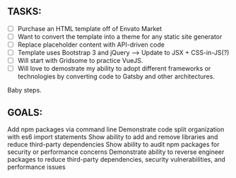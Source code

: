TASKS:
-----
- [ ] Purchase an HTML template off of Envato Market
- [ ] Want to convert the template into a theme for any static site generator 
- [ ] Replace placeholder content with API-driven code 
- [ ] Template uses Bootstrap 3 and jQuery --> Update to JSX + CSS-in-JS(?)
- [ ] Will start with Gridsome to practice VueJS.
- [ ] Will love to demostrate my ability to adopt different frameworks or technologies by converting code to Gatsby and other architectures. 

Baby steps.


GOALS:
-----

Add npm packages via command line
Demonstrate code split organization with es6 import statements
Show ability to add and remove libraries and reduce third-party dependencies
Show ability to audit npm packages for security or performance concerns
Demonstrate ability to reverse engineer packages to reduce third-party dependencies, security vulnerabilities, and performance issues
